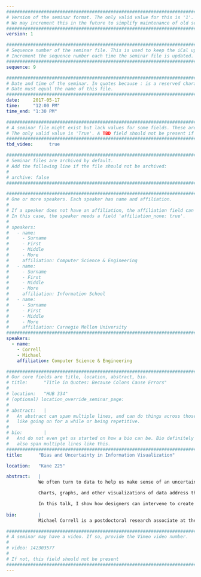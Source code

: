 ```yaml
---
################################################################################
# Version of the seminar format. The only valid value for this is '1'. 
# We may increment this in the future to simplify maintenance of old seminars.
################################################################################
version: 1

################################################################################
# Sequence number of the seminar file. This is used to keep the iCal up to date.
# Increment the sequence number each time the seminar file is updated.
################################################################################
sequence: 9

################################################################################
# Date and time of the seminar. In quotes because : is a reserved character.
# Date must equal the name of this file.
################################################################################
date:     2017-05-17
time:     "12:00 PM"
time_end: "1:30 PM"

################################################################################
# A seminar file might exist but lack values for some fields. These are 'TBD'. 
# The only valid value is 'True'. A TBD field should not be present if 'False'.
################################################################################
tbd_video:      true

################################################################################
# Seminar files are archived by default.
# Add the following line if the file should not be archived:
#
# archive: false
################################################################################

################################################################################
# One or more speakers. Each speaker has name and affiliation.
#
# If a speaker does not have an affiliation, the affiliation field can be removed.
# In this case, the speaker needs a field 'affiliation_none: true'.
#
# speakers:
#   - name: 
#     - Surname
#     - First
#     - Middle
#     - More
#     affiliation: Computer Science & Engineering 
#   - name: 
#     - Surname
#     - First
#     - Middle
#     - More
#     affiliation: Information School 
#   - name: 
#     - Surname
#     - First
#     - Middle
#     - More
#     affiliation: Carnegie Mellon University 
################################################################################
speakers:
  - name: 
    - Correll
    - Michael
    affiliation: Computer Science & Engineering

################################################################################
# Our core fields are title, location, abstract, bio.
# title:      "Title in Quotes: Because Colons Cause Errors"
# 
# location:   "HUB 334"
# (optional) location_override_seminar_page:
#
# abstract:   |
#   An abstract can span multiple lines, and can do things across those lines,
#   like going on for a while or being repetitive.
# 
# bio:        |
#   And do not even get us started on how a bio can be. Bio definitely can
#   also span multiple lines like this.
################################################################################
title:      "Bias and Uncertainty in Information Visualization"

location:   "Kane 225"

abstract:   |
            We often turn to data to help us make sense of an uncertain world. However, the uncertainty in our data is often esoteric, complex, or counter-intuitive. It can be challenging to present this uncertainty, especially to audiences without backgrounds in statistics.

            Charts, graphs, and other visualizations of data address this issue by making people into “visual statisticians:” we can estimate statistical properties through visual inspection. However, just as statistical measures can be subject to bias, visualizations can also introduce bias. 

            In this talk, I show how designers can intervene to create new visualizations that correct these biases, and improve the judgments of visual statisticians. From this perspective of designing for de-biasing, I focus on two common visualizations: error bars and thematic maps. I present visual alternatives for error bars that avoid “within-the-bar” bias while also promoting statistically grounded comparisons between means. I also present “Surprise Maps,” a technique for thematic maps that relies on Bayesian reasoning to highlight interesting regions that might otherwise be hidden in traditional maps. I conclude with a discussion of remaining challenges for visual de-biasing, and how we might use visualizations to encourage better, data-driven decision-making.
  
bio:        |
            Michael Correll is a postdoctoral research associate at the Interactive Data Lab at University of Washington. He received his PhD. in Computer Sciences from the University of Wisconsin-Madison in 2015. His research focuses on information visualization, and more specifically on ways to present statistical information to general audiences. His other interests include graphical perception, visual rhetoric, and the digital humanities.

################################################################################
# A seminar may have a video. If so, provide the Vimeo video number.
#
# video: 142303577
#
# If not, this field should not be present 
################################################################################
---
```

